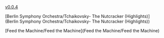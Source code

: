 [v0.0.4](https://github.com/littleflute/m53/edit/master/README.md)

[Berlin Symphony Orchestra/Tchaikovsky- The Nutcracker (Highlights)](Berlin Symphony Orchestra/Tchaikovsky- The Nutcracker (Highlights))

[Feed the Machine/Feed the Machine](Feed the Machine/Feed the Machine)
